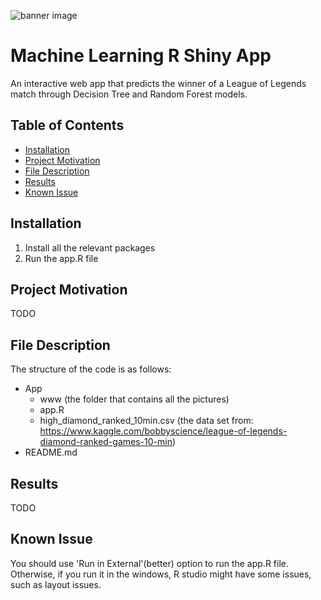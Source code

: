 ![banner image](https://wallpaperaccess.com/full/2379009.jpg)

# Machine Learning R Shiny App
An interactive web app that predicts the winner of a League of Legends match through Decision Tree and Random Forest models.

## Table of Contents
* [Installation](#Installation)
* [Project Motivation](#motivation)
* [File Description](#description)
* [Results](#Results)
* [Known Issue](#issue)

## Installation
1. Install all the relevant packages
2. Run the app.R file

## Project Motivation <a name="motivation"></a>
TODO

## File Description <a name="description"></a>
The structure of the code is as follows:
- App
  - www (the folder that contains all the pictures) 
  - app.R
  - high_diamond_ranked_10min.csv (the data set from: https://www.kaggle.com/bobbyscience/league-of-legends-diamond-ranked-games-10-min)
- README.md

## Results
TODO

## Known Issue <a name="issue"></a>
You should use 'Run in External'(better) option to run the app.R file. Otherwise, if you run it in the windows, R studio might have some issues, such as layout issues.
